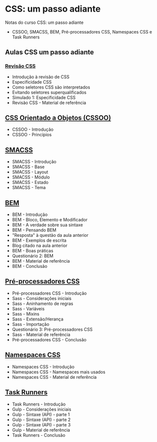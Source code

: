 # CSS: um passo adiante
Notas do curso CSS: um passo adiante
  * CSSOO, SMACSS, BEM, Pré-processadores CSS, Namespaces CSS e Task Runners


 ## Aulas CSS um passo adiante


### [Revisão CSS](02.md)
* Introdução à revisão de CSS
* Especificidade CSS
* Como seletores CSS são interpretados
* Evitando seletores superqualificados
* Simulado 1: Especificidade CSS
* Revisão CSS - Material de referência




## [CSS Orientado a Objetos (CSSOO)](03.md)
* CSSOO - Introdução
* CSSOO - Princípios

## [SMACSS](04.md)
* SMACSS - Introdução
* SMACSS - Base
* SMACSS - Layout
* SMACSS - Módulo
* SMACSS - Estado
* SMACSS - Tema

## [BEM](05.md)
* BEM - Introdução
* BEM - Bloco, Elemento e Modificador
* BEM - A verdade sobre sua sintaxe
* BEM - Pensando BEM
* "Resposta" à questão da aula anterior
* BEM - Exemplos de escrita
* Blog citado na aula anterior
* BEM - Boas práticas
* Questionário 2: BEM
* BEM - Material de referência
* BEM - Conclusão



## [Pré-processadores CSS ](06.md)
* Pré-processadores CSS - Introdução
* Sass - Considerações iniciais
* Sass - Aninhamento de regras
* Sass - Variáveis
* Sass - Mixins
* Sass - Extensão/Herança
* Sass - Importação
* Questionário 3: Pré-processadores CSS
* Sass - Material de referência
* Pré-processadores CSS - Conclusão



## [Namespaces CSS ](07.md)
* Namespaces CSS - Introdução
* Namespaces CSS - Namespaces mais usados
* Namespaces CSS - Material de referência


## [Task Runners ](08.md)
* Task Runners - Introdução
* Gulp - Considerações iniciais
* Gulp - Sintaxe (API) - parte 1
* Gulp - Sintaxe (API) - parte 2
* Gulp - Sintaxe (API) - parte 3
* Gulp - Material de referência
* Task Runners - Conclusão
